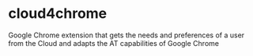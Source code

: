 cloud4chrome
============

Google Chrome extension that gets the needs and preferences of a user from the Cloud and adapts the AT capabilities of Google Chrome